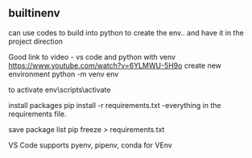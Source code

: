 ## builtinenv
can use codes to build into python to create the env.. and have it in the project direction

Good link to video - vs code and python with venv
https://www.youtube.com/watch?v=6YLMWU-5H9o
create new environment
python -m venv env

to activate
env\scripts\activate

install packages
pip install -r requirements.txt -everything in the requirements file.

save package list
pip freeze > requirements.txt

VS Code supports pyenv, pipenv, conda for VEnv

